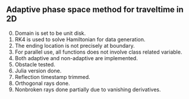 Adaptive phase space method for traveltime in 2D
--
0. Domain is set to be unit disk.
1. RK4 is used to solve Hamiltonian for data generation.
2. The ending location is not precisely at boundary.
3. For parallel use, all functions does not involve class related variable.
4. Both adaptive and non-adaptive are implemented.
5. Obstacle tested.
6. Julia version done.
7. Reflection timestamp trimmed.
8. Orthogonal rays done.
9. Nonbroken rays done partially due to vanishing derivatives. 
